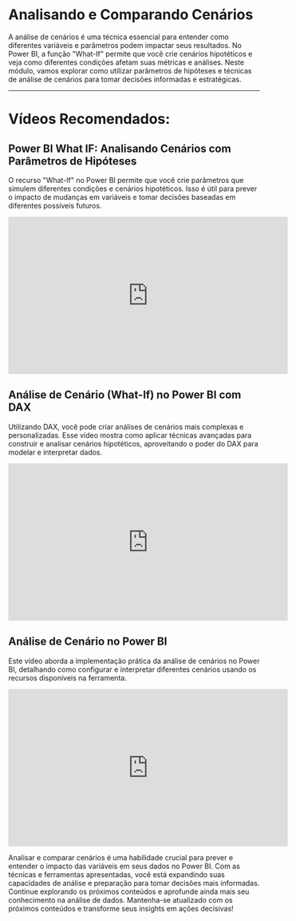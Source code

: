 # Analisando e Comparando Cenários

A análise de cenários é uma técnica essencial para entender como diferentes variáveis e parâmetros podem impactar seus resultados. No Power BI, a função "What-If" permite que você crie cenários hipotéticos e veja como diferentes condições afetam suas métricas e análises. Neste módulo, vamos explorar como utilizar parâmetros de hipóteses e técnicas de análise de cenários para tomar decisões informadas e estratégicas.

---

# Vídeos Recomendados:

## Power BI What IF: Analisando Cenários com Parâmetros de Hipóteses

O recurso "What-If" no Power BI permite que você crie parâmetros que simulem diferentes condições e cenários hipotéticos. Isso é útil para prever o impacto de mudanças em variáveis e tomar decisões baseadas em diferentes possíveis futuros.

<iframe width="560" height="315" src="https://www.youtube.com/embed/KRymTm3vU6w?si=WwCyPfBFVPaW_JGq" title="YouTube video player" frameborder="0" allow="accelerometer; autoplay; clipboard-write; encrypted-media; gyroscope; picture-in-picture; web-share" referrerpolicy="strict-origin-when-cross-origin" allowfullscreen></iframe>

## Análise de Cenário (What-If) no Power BI com DAX

Utilizando DAX, você pode criar análises de cenários mais complexas e personalizadas. Esse vídeo mostra como aplicar técnicas avançadas para construir e analisar cenários hipotéticos, aproveitando o poder do DAX para modelar e interpretar dados.

<iframe width="560" height="315" src="https://www.youtube.com/embed/cQ8Qnb6OFLM?si=OmTfkVqss61hS_Pc" title="YouTube video player" frameborder="0" allow="accelerometer; autoplay; clipboard-write; encrypted-media; gyroscope; picture-in-picture; web-share" referrerpolicy="strict-origin-when-cross-origin" allowfullscreen></iframe>

## Análise de Cenário no Power BI

Este vídeo aborda a implementação prática da análise de cenários no Power BI, detalhando como configurar e interpretar diferentes cenários usando os recursos disponíveis na ferramenta.

<iframe width="560" height="315" src="https://www.youtube.com/embed/m_6aac-xtxQ?si=imnVq_ezrNz7LeSs" title="YouTube video player" frameborder="0" allow="accelerometer; autoplay; clipboard-write; encrypted-media; gyroscope; picture-in-picture; web-share" referrerpolicy="strict-origin-when-cross-origin" allowfullscreen></iframe>

Analisar e comparar cenários é uma habilidade crucial para prever e entender o impacto das variáveis em seus dados no Power BI. Com as técnicas e ferramentas apresentadas, você está expandindo suas capacidades de análise e preparação para tomar decisões mais informadas. Continue explorando os próximos conteúdos e aprofunde ainda mais seu conhecimento na análise de dados. Mantenha-se atualizado com os próximos conteúdos e transforme seus insights em ações decisivas!
